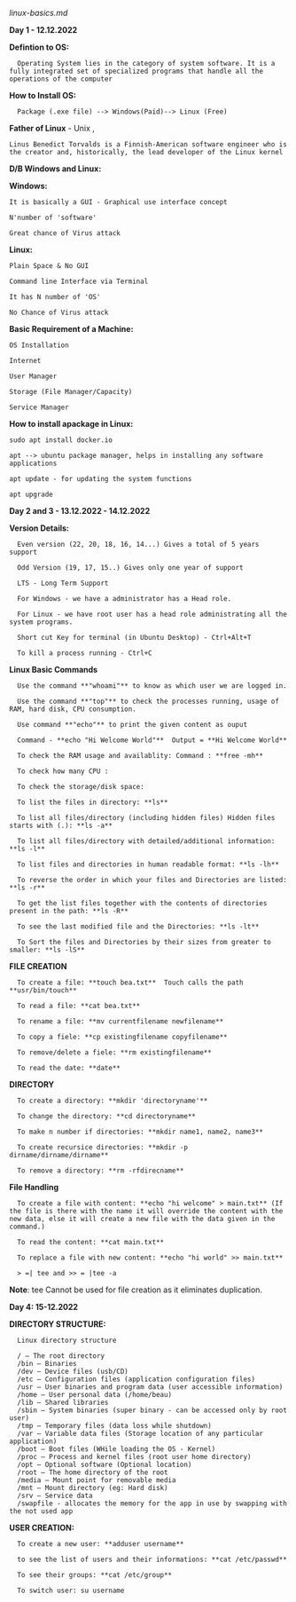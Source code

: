 _linux-basics.md_

**Day 1 - 12.12.2022**


**Defintion to OS:**

      Operating System lies in the category of system software. It is a fully integrated set of specialized programs that handle all the operations of the computer
      
**How to Install OS:**

      Package (.exe file) --> Windows(Paid)--> Linux (Free)
      
**Father of Linux** - Unix ,

    Linus Benedict Torvalds is a Finnish-American software engineer who is the creator and, historically, the lead developer of the Linux kernel

**D/B Windows and Linux:**

**Windows:** 

    It is basically a GUI - Graphical use interface concept
    
    N'number of 'software'
    
    Great chance of Virus attack
    
**Linux:**

    Plain Space & No GUI
    
    Command line Interface via Terminal
    
    It has N number of 'OS'
    
    No Chance of Virus attack
    
**Basic Requirement of a Machine:**

    OS Installation
    
    Internet
    
    User Manager
    
    Storage (File Manager/Capacity)
    
    Service Manager
    
 **How to install apackage in Linux:**
 
    sudo apt install docker.io
    
    apt --> ubuntu package manager, helps in installing any software applications
    
    apt update - for updating the system functions
    
    apt upgrade

**Day 2 and 3 - 13.12.2022 - 14.12.2022** 
    
**Version Details:**

      Even version (22, 20, 18, 16, 14...) Gives a total of 5 years support
   
      Odd Version (19, 17, 15..) Gives only one year of support
   
      LTS - Long Term Support
   
      For Windows - we have a administrator has a Head role.
   
      For Linux - we have root user has a head role administrating all the system programs.
   
      Short cut Key for terminal (in Ubuntu Desktop) - Ctrl+Alt+T 
   
      To kill a process running - Ctrl+C
      
**Linux Basic Commands**
 
      Use the command **"whoami"** to know as which user we are logged in.
 
      Use the command **"top"** to check the processes running, usage of RAM, hard disk, CPU consumption.
 
      Use command **"echo"** to print the given content as ouput 
 
      Command - **echo "Hi Welcome World"**  Output = **Hi Welcome World**
 
      To check the RAM usage and availablity: Command : **free -mh**
 
      To check how many CPU :
 
      To check the storage/disk space:
 
      To list the files in directory: **ls**
 
      To list all files/directory (including hidden files) Hidden files starts with (.): **ls -a**
  
      To list all files/directory with detailed/additional information: **ls -l**
 
      To list files and directories in human readable format: **ls -lh**
 
      To reverse the order in which your files and Directories are listed: **ls -r**
 
      To get the list files together with the contents of directories present in the path: **ls -R**
 
      To see the last modified file and the Directories: **ls -lt**
 
      To Sort the files and Directories by their sizes from greater to smaller: **ls -lS**
  
**FILE CREATION**
 
      To create a file: **touch bea.txt**  Touch calls the path **usr/bin/touch**
 
      To read a file: **cat bea.txt**
  
      To rename a file: **mv currentfilename newfilename**
 
      To copy a fiele: **cp existingfilename copyfilename**
 
      To remove/delete a fiele: **rm existingfilename**
 
      To read the date: **date**
 
**DIRECTORY**
 
      To create a directory: **mkdir 'directoryname'**
 
      To change the directory: **cd directoryname**
 
      To make n number if directories: **mkdir name1, name2, name3**
 
      To create recursice directories: **mkdir -p dirname/dirname/dirname**
 
      To remove a directory: **rm -rfdirecname**
 
 **File Handling**
 
      To create a file with content: **echo "hi welcome" > main.txt** (If the file is there with the name it will override the content with the new data, else it will create a new file with the data given in the command.)
 
      To read the content: **cat main.txt**
 
      To replace a file with new content: **echo "hi world" >> main.txt**
 
      > =| tee and >> = |tee -a
 
 **Note**: tee Cannot be used for file creation as it eliminates duplication.
 
 **Day 4: 15-12.2022**
 
 **DIRECTORY STRUCTURE:**
 
      Linux directory structure
      
      / – The root directory
      /bin – Binaries
      /dev – Device files (usb/CD)
      /etc – Configuration files (application configuration files)
      /usr – User binaries and program data (user accessible information)
      /home – User personal data (/home/beau)
      /lib – Shared libraries
      /sbin – System binaries (super binary - can be accessed only by root user)
      /tmp – Temporary files (data loss while shutdown)
      /var – Variable data files (Storage location of any particular application)
      /boot – Boot files (WHile loading the OS - Kernel)
      /proc – Process and kernel files (root user home directory)
      /opt – Optional software (Optional location)
      /root – The home directory of the root
      /media – Mount point for removable media
      /mnt – Mount directory (eg: Hard disk)
      /srv – Service data
      /swapfile - allocates the memory for the app in use by swapping with the not used app
      
 **USER CREATION:**
 
      To create a new user: **adduser username**
      
      to see the list of users and their informations: **cat /etc/passwd**
      
      To see their groups: **cat /etc/group**
      
      To switch user: su username
      
      

 
 
 
 
 
 
 

 
 
 
 
 
 
 
 
 
 
 
 
 
 
 
    
